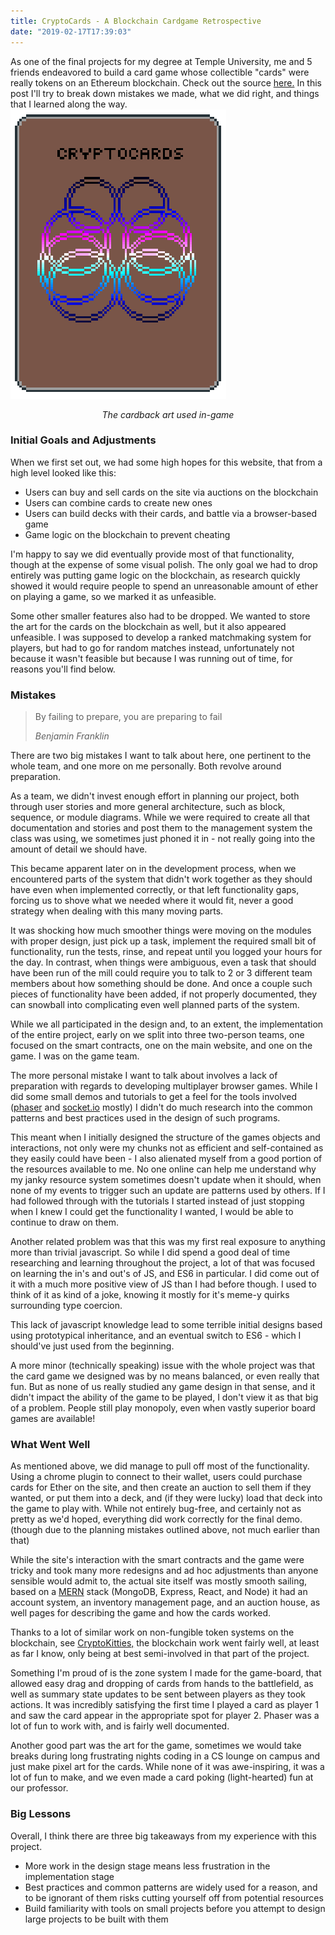 ```yaml
---
title: CryptoCards - A Blockchain Cardgame Retrospective
date: "2019-02-17T17:39:03"
---
```


As one of the final projects for my degree at Temple University, me and 5 friends
endeavored to build a card game whose collectible "cards" were really tokens
on an Ethereum blockchain. Check out the source 
[here.](https://github.com/nickk752/CryptoCards) In this post I'll try to 
break down mistakes we made, what we did right, and things that I learned 
along the way. 
![Cardback](./card-back.png)
<p align="center">
    <cite> The cardback art used in-game </cite>
</p>

### Initial Goals and Adjustments
When we first set out, we had some high hopes for this website, that
from a high level looked like this:
- Users can buy and sell cards on the site via auctions on the blockchain
- Users can combine cards to create new ones
- Users can build decks with their cards, and battle via a browser-based game
- Game logic on the blockchain to prevent cheating

I'm happy to say we did eventually provide most of that functionality, though
at the expense of some visual polish. The only goal we had to drop entirely 
was putting game logic on the blockchain, as research quickly showed it would 
require people to spend an unreasonable amount of ether on playing a game, so 
we marked it as unfeasible. 

Some other smaller features also had to be dropped. We wanted to store the art
for the cards on the blockchain as well, but it also appeared unfeasible.
I was supposed to develop a ranked matchmaking system for players, but had to
go for random matches instead, unfortunately not because it wasn't feasible but
because I was running out of time, for reasons you'll find below.

### Mistakes
> By failing to prepare, you are preparing to fail
>
>  <cite> Benjamin Franklin </cite>

There are two big mistakes I want to talk about here, one pertinent to the 
whole team, and one more on me personally. Both revolve around preparation. 

As a team, we didn't invest enough effort in planning our project, both through user
stories and more general architecture, such as block, sequence, or module diagrams.
While we were required to create all that documentation and stories and post them to
the management system the class was using, we sometimes just phoned it in - not 
really going into the amount of detail we should have. 

This became apparent 
later on in the development process, when we encountered parts of the system
that didn't work together as they should have even when implemented correctly,
or that left functionality gaps, forcing us to shove what we needed where it 
would fit, never a good strategy when dealing with this many moving parts.  

It was shocking how much smoother things were moving on the modules with proper design,
just pick up a task, implement the required small bit of functionality, run
the tests, rinse, and repeat until you logged your hours for the day. In contrast,
when things were ambiguous, even a task that should have been run of the mill could
require you to talk to 2 or 3 different team members about how something should be
done. And once a couple such pieces of functionality have been added, if not properly
documented, they can snowball into complicating even well planned parts of the system.

While we all participated in the design and, to an extent, the implementation of the 
entire project, early on we split into three two-person teams, one focused on the 
smart contracts, one on the main website, and one on the game. I was on the game team.

The more personal mistake I want to talk about involves a lack of preparation with regards
to developing multiplayer browser games. While I did some small demos and tutorials to
get a feel for the tools involved ([phaser](https://phaser.io/) and 
[socket.io](https://socket.io/) mostly) I didn't do much research into the common 
patterns and best practices used in the design of such programs.

This meant when I initially designed
the structure of the games objects and interactions, not only were my chunks not as 
efficient and self-contained as they easily could have been - I also alienated myself
from a good portion of the resources available to me. No one online can help me 
understand why my janky resource system sometimes doesn't update when it should, when
none of my events to trigger such an update are patterns used by others. If I had followed
through with the tutorials I started instead of just stopping when I knew I could get 
the functionality I wanted, I would be able to continue to draw on them. 

Another related problem was that this was my first real exposure to anything more than 
trivial javascript. So while I did spend a good deal of time researching and learning 
throughout the project, a lot of that was focused on learning the in's and out's of
JS, and ES6 in particular. I did come out of it with a much more positive view of JS 
than I had before though. I used to think of it as kind of a joke, knowing it mostly for
it's meme-y quirks surrounding type coercion. 

This lack of javascript knowledge lead to some terrible initial designs based using 
prototypical inheritance, and an eventual switch to ES6 - which I should've just used
from the beginning. 

A more minor (technically speaking) issue with the whole project was that the card game
we designed was by no means balanced, or even really that fun. But as none of us really
studied any game design in that sense, and it didn't impact the ability of the game to 
be played, I don't view it as that big of a problem. People still play monopoly, even
when vastly superior board games are available!
### What Went Well

As mentioned above, we did manage to pull off most of the functionality. Using a chrome
plugin to connect to their wallet, users could purchase cards for Ether on the site, and 
then create an auction to sell them
if they wanted, or put them into a deck, and (if they were
lucky) load that deck into the game to play with. While not entirely bug-free, and 
certainly not as pretty as we'd hoped, everything did work correctly for the final demo. 
(though due to the planning mistakes outlined above, not much earlier than that)

While the site's interaction with the smart contracts and the game were tricky and took 
many more redesigns and ad hoc adjustments than anyone sensible would admit to,
the actual site itself was mostly smooth sailing, based on a [MERN](http://mern.io/) stack
(MongoDB, Express, React, and Node) it had an account system, an inventory management page,
and an auction house, as well pages for describing the game and how the cards worked.

Thanks to a lot of similar work on non-fungible token systems on the blockchain, see 
[CryptoKitties,](https://www.cryptokitties.co/) the blockchain work went fairly well, at least
as far I know, only being at best semi-involved in that part of the project.

Something I'm proud of is the zone system I made for the game-board, that allowed easy drag and 
dropping of cards from hands to the battlefield, as well as summary state updates to be sent 
between players as they took actions. It was incredibly satisfying the first time I played a card as player
1 and saw the card appear in the appropriate spot for player 2. Phaser was a lot of fun to work with, and is fairly 
well documented. 

Another good part was the art for the game, sometimes we would take breaks during long frustrating
nights coding in a CS lounge on campus and just make pixel art for the cards. While none of it was
awe-inspiring, it was a lot of fun to make, and we even made a card poking (light-hearted) fun at our professor.

### Big Lessons
Overall, I think there are three big takeaways from my experience with this project.
- More work in the design stage means less frustration in the implementation stage
- Best practices and common patterns are widely used for a reason, and to be ignorant of
them risks cutting yourself off from potential resources
- Build familiarity with tools on small projects before you attempt to design large projects
to be built with them





